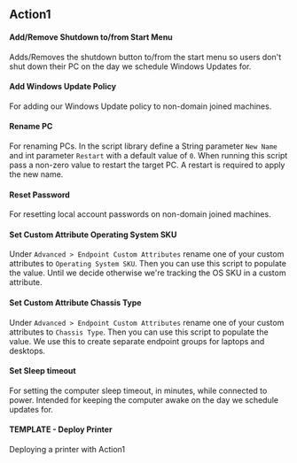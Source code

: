 ## Action1
#### Add/Remove Shutdown to/from Start Menu
Adds/Removes the shutdown button to/from the start menu so users don't shut down their PC on the day we schedule Windows Updates for.
#### Add Windows Update Policy
For adding our Windows Update policy to non-domain joined machines.
#### Rename PC
For renaming PCs. In the script library define a String parameter `New Name` and int parameter `Restart` with a default value of `0`. When running this script pass a non-zero value to restart the target PC. A restart is required to apply the new name.
#### Reset Password
For resetting local account passwords on non-domain joined machines.
#### Set Custom Attribute Operating System SKU
Under `Advanced > Endpoint Custom Attributes` rename one of your custom attributes to `Operating System SKU`. Then you can use this script to populate the value. Until we decide otherwise we're tracking the OS SKU in a custom attribute.
#### Set Custom Attribute Chassis Type
Under `Advanced > Endpoint Custom Attributes` rename one of your custom attributes to `Chassis Type`. Then you can use this script to populate the value. We use this to create separate endpoint groups for laptops and desktops.
#### Set Sleep timeout
For setting the computer sleep timeout, in minutes, while connected to power. Intended for keeping the computer awake on the day we schedule updates for.
#### TEMPLATE - Deploy Printer
Deploying a printer with Action1
